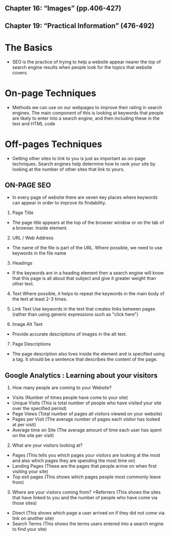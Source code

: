 ## Chapter 16: “Images” (pp.406-427)

## Chapter 19: “Practical Information” (476-492)
# The Basics
+ SEO is the practice of trying to help a website appear nearer the top of search engine results when people look for the topics that website covers.
# On-page Techniques

+ Methods we can use on our webpages to improve their rating in search engines.
The main component of this is looking at keywords that people are likely to enter into a search engine, and then including these in the text and HTML code
# Off-pages Techniques

+ Getting other sites to link to you is just as important as on-page techniques. Search engines help determine how to rank your site by looking at the number of other sites that link to yours.

## ON-PAGE SEO

+ In every page of website there are seven key places where keywords can appear in order to improve its findability.

1. Page Title

+ The page title appears at the top of the browser window or on the tab of a browser. Inside <title> </title> element.

2. URL / Web Address

+ The name of the file is part of the URL. Where possible, we need to use keywords in the file name

3. Headings

+ If the keywords are in a heading <hn> element then a search engine will know that this page is all about that subject and give it greater weight than other text.

4. Text
Where possible, it helps to repeat the keywords in the main body of the text at least 2-3 times.

5. Link Text
Use keywords in the text that creates links between pages (rather than using generic expressions such as "click here")

6. Image Alt Text

+ Provide accurate descriptions of images in the alt text.

7. Page Descriptions

+ The page description also lives inside the <head> element and is specified using a <meta> tag. It should be a sentence that describes the content of the page.

## Google Analytics : Learning about your visitors

1. How many people are coming to your Website?

+ Visits (Number of times people have come to your site)
+ Unique Visits (This is total number of people who have visited your site over the specified period)
+ Page Views (Total number of pages all visitors viewed on your website)
+ Pages per Visit (The average number of pages each visitor has looked at per visit)
+ Average time on Site (The average amount of time each user has spent on the site per visit)
2. What are your visitors looking at?
+ Pages (This tells you which pages your visitors are looking at the most and also which pages they are spending the most time on)
+ Landing Pages (These are the pages that people arrive on when first visiting your site)
+ Top exit pages (This shows which pages people most commonly leave from)
3. Where are your visitors coming from?
+Referrers (This shows the sites that have linked to you and the number of people who have come via those sites)
+ Direct (This shows which page a user arrived on if they did not come via link on another site)
+ Search Terms (This shows the terms users entered into a search engine to find your site)